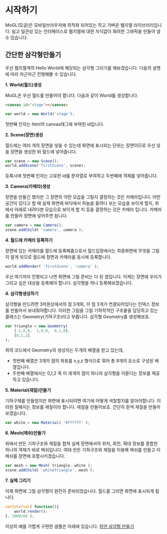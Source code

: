 # 시작하기

MoGL(모글)은 모바일브라우저에 최적화 되어있는 작고 가벼운 웹지엘 라이브러리입니다.
쉽고 일관성 있는 인터페이스로 웹지엘에 대한 지식없이 화려한 그래픽을 만들어 낼 수 있습니다.

## 간단한 삼각형만들기

우선 웹지엘계의 Hello World에 해당되는 삼각형 그리기를 해보겠습니다.
다음의 설명에 따라 차근차근 진행해볼 수 있습니다.


**1. World(월드)생성**

MoGL은 우선 월드를 만들어야 합니다. 다음과 같이 World를 생성합니다.


```html
<canvas id="stage"></canvas>
```

```javascript
var world = new World('stage');
```

첫번째 인자는 html의 canvas태그에 부여된 id입니다.

**2. Scene(장면)생성**

월드에는 여러 개의 장면을 넣을 수 있는데 화면에 표시되는 단위는 장면이므로 우선 넣을 장면을 생성한 뒤 월드에 넣어줍니다.

```javascript
var scene = new Scene();
world.addScene('firstScene', scene);
```

등록시에 첫번째 인자는 고유한 id를 문자열로 부여하고 두번째에 객체를 넣어줍니다.

**3. Camera(카메라)생성**

장면을 만들긴 했지만 그 장면의 어떤 모습을 그릴지 결정하는 것은 카메라입니다. 어떤 공간이 있다고 할 때 실제 화면에 바닥에서 하늘을 올려다 보는 모습을 보이게 할지, 위에서 아래로 내려다본 모습으로 보이게 할 지 등을 결정하는 것은 카메라 입니다.
카메라를 만들어 장면에 넣어주면 됩니다.

```javascript
var camera = new Camera();
scene.addChild( 'camera', camera );
```

**4. 월드에 카메라 등록하기**

장면에 있는 카메라를 월드에 등록해줌으로서 월드입장에서는 최종화면에 무엇을 그릴지 알게 되므로 월드에 장면과 카메라를 동시에 등록합니다.

```javascript
world.addRender( 'firstScene', 'camera' );
```

우선 여기까지 진행되고 나면 화면에 그릴 준비는 다 된 셈입니다. 이제는 장면에 우리가 그리고 싶은 대상을 등록해야 합니다.
삼각형을 하나 등록해보겠습니다.

**4. 삼각형생성하기**

삼각형을 만드려면 3차원상에서의 점 3개와, 이 점 3개가 연결되어있다는 인덱스 정보를 만들어서 보내줘야합니다.
이러한 그림을 그릴 기하학적인 구조물을 담당하고 있는 클래스는 Geometry(기하구조)라고 부릅니다.
삼각형 Geometry를 생성해보죠.

```javascript
var triangle = new Geometry( 
    [-1,0,0,  1,0,0,  0,1,0],
    [0,1,2]
);
```

위의 코드에서 Geometry의 생성자는 두개의 배열을 받고 있는데,
* 첫번째 배열은 3개의 점의 좌표를 x,y,z 형식으로 묶어 총 9개의 요소로 구성된 배열입니다.
* 두번째 배열에서는 0,1,2 즉 이 세개의 점이 하나의 삼각형을 이룬다는 정보를 제공하고 있습니다.

**5. Material(재질)만들기**

기하구체를 만들었지만 화면에 표시되려면 여기에 어떻게 색칠할지를 알아야합니다. 이러한 칠해지는 정보를 재질이라 합니다.
재질을 만들어보죠. 간단히 흰색 재질을 만들어보겠습니다.

```javascript
var white = new Material( '#ffffff' );
```

**6. Mesh(메쉬)만들기**

위에서 만든 기하구조와 재질을 합쳐 실제 장면에서의 위치, 회전, 확대 정보를 종합한 하나의 객체가 바로 메쉬입니다.
여태 만든 기하구조와 재질을 이용해 메쉬를 만들고 이 메쉬를 장면에 포함시키겠습니다.

```javascript
var mesh = new Mesh( triangle, white );
scene.addChild( 'whiteTriangle', mesh );
```

**7. 실제 그리기**

이제 화면에 그릴 삼각형이 완전히 준비되었습니다. 월드를 그리면 화면에 표시되게 됩니다.

```javascript
setInterval( function(){
    world.render();
}, 1000/60 );
```

이상의 예를 가볍게 구현한 샘플은 아래에 있습니다.
[하얀 삼각형 만들기](http://projectbs.github.io/MoGL/helloWorld/001_drawTriangle.html)
